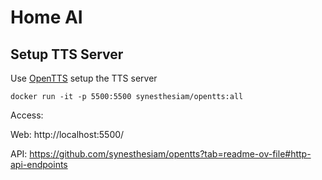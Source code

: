 # Home AI

## Setup TTS Server

Use [OpenTTS](https://github.com/synesthesiam/opentts) setup the TTS server

```shell
docker run -it -p 5500:5500 synesthesiam/opentts:all
```

Access:

Web: http://localhost:5500/

API: https://github.com/synesthesiam/opentts?tab=readme-ov-file#http-api-endpoints